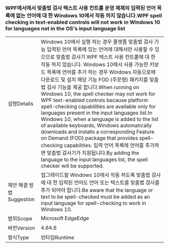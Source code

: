 ### <a name="wpf-spell-checking-in-text-enabled-controls-will-not-work-in-windows-10-for-languages-not-in-the-oss-input-language-list"></a><span data-ttu-id="f63c2-101">WPF에서에서 맞춤법 검사 텍스트 사용 컨트롤 운영 체제의 입력된 언어 목록에 없는 언어에 대 한 Windows 10에서 작동 하지 않습니다.</span><span class="sxs-lookup"><span data-stu-id="f63c2-101">WPF spell checking in text-enabled controls will not work in Windows 10 for languages not in the OS's input language list</span></span>

|   |   |
|---|---|
|<span data-ttu-id="f63c2-102">설명</span><span class="sxs-lookup"><span data-stu-id="f63c2-102">Details</span></span>|<span data-ttu-id="f63c2-103">Windows 10에서 실행 하는 경우 플랫폼 맞춤법 검사 기능 입력된 언어 목록에 있는 언어에 대해서만 사용할 수 있으므로 맞춤법 검사기 WPF 텍스트 사용 컨트롤에 대 한 작동 하지 않습니다. Windows 10에서 사용 가능한 키보드 목록에 언어를 추가 하는 경우 Windows 자동으로에 다운로드 및 설치 해당 기능 FOD (주문형) 패키지를 맞춤법 검사 기능을 제공 합니다.</span><span class="sxs-lookup"><span data-stu-id="f63c2-103">When running on Windows 10, the spell checker may not work for WPF text-enabled controls because platform spell-checking capabilities are available only for languages present in the input languages list.In Windows 10, when a language is added to the list of available keyboards, Windows automatically downloads and installs a corresponding Feature on Demand (FOD) package that provides spell-checking capabilities.</span></span> <span data-ttu-id="f63c2-104">입력 언어 목록에 언어를 추가하면 맞춤법 검사기가 지원됩니다.</span><span class="sxs-lookup"><span data-stu-id="f63c2-104">By adding the language to the input languages list, the spell checker will be supported.</span></span>|
|<span data-ttu-id="f63c2-105">제안 해결 방법</span><span class="sxs-lookup"><span data-stu-id="f63c2-105">Suggestion</span></span>|<span data-ttu-id="f63c2-106">업그레이드할 Windows 10에서 작동 하도록 맞춤법 검사에 대 한 입력된 언어도 언어 또는 텍스트를 맞춤법 검사를 추가 되어야 합니다.</span><span class="sxs-lookup"><span data-stu-id="f63c2-106">Be aware that the language or text to be spell-checked must be added as an input language for spell-checking to work in Windows 10.</span></span>|
|<span data-ttu-id="f63c2-107">범위</span><span class="sxs-lookup"><span data-stu-id="f63c2-107">Scope</span></span>|<span data-ttu-id="f63c2-108">Microsoft Edge</span><span class="sxs-lookup"><span data-stu-id="f63c2-108">Edge</span></span>|
|<span data-ttu-id="f63c2-109">버전</span><span class="sxs-lookup"><span data-stu-id="f63c2-109">Version</span></span>|<span data-ttu-id="f63c2-110">4.6</span><span class="sxs-lookup"><span data-stu-id="f63c2-110">4.6</span></span>|
|<span data-ttu-id="f63c2-111">형식</span><span class="sxs-lookup"><span data-stu-id="f63c2-111">Type</span></span>|<span data-ttu-id="f63c2-112">런타임</span><span class="sxs-lookup"><span data-stu-id="f63c2-112">Runtime</span></span>|

